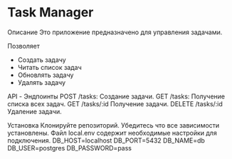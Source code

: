 # Task Manager
Описание
Это приложение предназначено для управления задачами.

Позволяет
- Создать задачу
- Читать список задач
- Обновлять задачу
- Удалять задачу 


 API - Эндпоинты
POST /tasks: Создание задачи.
GET /tasks: Получение списка всех задач.
GET /tasks/:id Получение задачи.
DELETE /tasks/:id Удаление задачи.


Установка
Клонируйте репозиторий.
Убедитесь что все зависимости установлены.
Файл local.env содержит необходимые настройки для подключения.
DB_HOST=localhost
DB_PORT=5432
DB_NAME=db
DB_USER=postgres
DB_PASSWORD=pass
